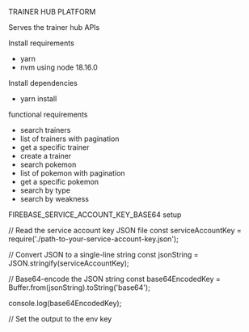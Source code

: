 TRAINER HUB PLATFORM

Serves the trainer hub APIs

Install requirements

- yarn
- nvm using node 18.16.0

Install dependencies

- yarn install

functional requirements

- search trainers
- list of trainers with pagination
- get a specific trainer
- create a trainer
- search pokemon
- list of pokemon with pagination
- get a specific pokemon
- search by type
- search by weakness

FIREBASE_SERVICE_ACCOUNT_KEY_BASE64 setup

// Read the service account key JSON file
const serviceAccountKey = require('./path-to-your-service-account-key.json');

// Convert JSON to a single-line string
const jsonString = JSON.stringify(serviceAccountKey);

// Base64-encode the JSON string
const base64EncodedKey = Buffer.from(jsonString).toString('base64');

console.log(base64EncodedKey);

// Set the output to the env key

